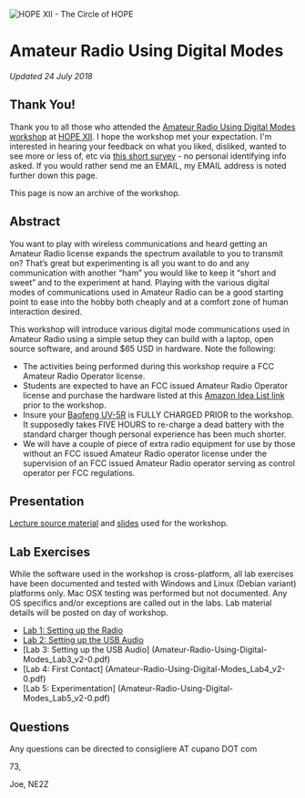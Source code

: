 ![HOPE XII - The Circle of HOPE](hopexii_logo_192x192.png.pagespeed.ce.7MOHUVwqi0.png)

# Amateur Radio Using Digital Modes

*Updated 24 July 2018*

## Thank You!

Thank you to all those who attended the [Amateur Radio Using Digital Modes workshop](https://www.hope.net/workshops.html#-amateur-radio-using-digital-modes-) at [HOPE XII](https://xii.hope.net/). I hope the workshop met your expectation. I'm interested in hearing your feedback on what you liked, disliked, wanted to see more or less of, etc via [this short survey](https://goo.gl/forms/kXI8qvhOs0i4AKhr1) - no personal identifying info asked. If you would rather send me an EMAIL, my EMAIL address is noted further down this page.

This page is now an archive of the workshop.

## Abstract

You want to play with wireless communications and heard getting an Amateur Radio license expands the spectrum available to you to transmit on? That’s great but experimenting is all you want to do and any communication with another “ham” you would like to keep it “short and sweet” and to the experiment at hand. Playing with the various digital modes of communications used in Amateur Radio can be a good starting point to ease into the hobby both cheaply and at a comfort zone of human interaction desired.

This workshop will introduce various digital mode communications used in Amateur Radio using a simple setup they can build with a laptop, open source software, and around $65 USD in hardware. Note the following:

- The activities being performed during this workshop require a FCC Amateur Radio Operator license.
- Students are expected to have an FCC issued Amateur Radio Operator license and purchase the hardware listed at this [Amazon Idea List link](https://www.amazon.com/ideas/amzn1.account.AH5S4BJ5PPL4D3HWHTUP4QXWMPKQ/4KZLNKQWCLE?ref=idea_share) prior to the workshop.
- Insure your [Baofeng UV-5R](BaoFeng_UV-5R_Manual.pdf) is FULLY CHARGED PRIOR to the workshop. It supposedly takes FIVE HOURS to re-charge a dead battery with the standard charger though personal experience has been much shorter.
- We will have a couple of piece of extra radio equipment for use by those without an FCC issued Amateur Radio operator license under the supervision of an FCC issued Amateur Radio operator serving as control operator per FCC regulations.

## Presentation

[Lecture source material](Amateur-Radio-Using-Digital-Modes_Lecture_v2-0.pdf) and [slides](Amateur-Radio-Using-Digital-Modes_Presentation_v2-0.pdf) used for the workshop.

## Lab Exercises

While the software used in the workshop is cross-platform, all lab exercises have been documented and tested with Windows and Linux (Debian variant) platforms only. Mac OSX testing was performed but not documented. Any OS specifics and/or exceptions are called out in the labs. Lab material details will be posted on day of workshop.

- [Lab 1: Setting up the Radio](Amateur-Radio-Using-Digital-Modes_Lab1_v2-0.pdf)
- [Lab 2: Setting up the USB Audio](Amateur-Radio-Using-Digital-Modes_Lab2_v2-0.pdf)
- [Lab 3: Setting up the USB Audio]
(Amateur-Radio-Using-Digital-Modes_Lab3_v2-0.pdf)
- [Lab 4: First Contact]
(Amateur-Radio-Using-Digital-Modes_Lab4_v2-0.pdf)
- [Lab 5: Experimentation]
(Amateur-Radio-Using-Digital-Modes_Lab5_v2-0.pdf)

## Questions

Any questions can be directed to consigliere AT cupano DOT com

73,

Joe, NE2Z

